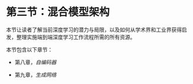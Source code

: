 # 第三节：混合模型架构

本节让读者了解当前深度学习的潜力与局限，以及如何从学术界和工业界获得启发，整理实施端到端深度学习工作流程所需的所有资源。

本节包含以下章节：

+   第八章，*自编码器*

+   第九章，*生成网络*
